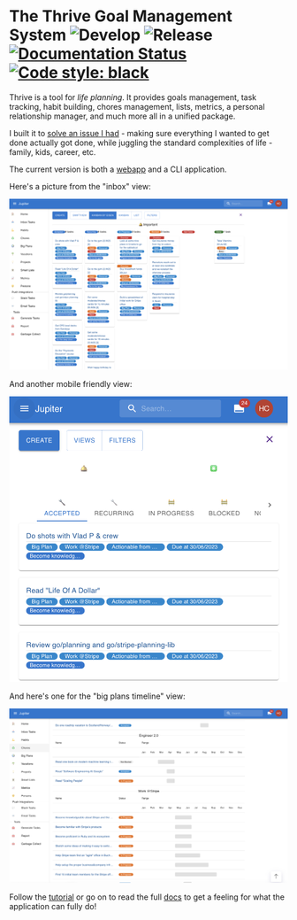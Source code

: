 # The Thrive Goal Management System ![Develop](https://github.com/horia141/jupiter/workflows/Develop/badge.svg) ![Release](https://github.com/horia141/jupiter/workflows/Release/badge.svg) [![Documentation Status](https://readthedocs.org/projects/jupiter-goals/badge/?version=stable)](https://jupiter-goals.readthedocs.io/en/stable/?badge=stable) [![Code style: black](https://img.shields.io/badge/code%20style-black-000000.svg)](https://github.com/psf/black)

Thrive is a tool for _life planning_. It provides goals management, task tracking,
habit building, chores management, lists, metrics, a personal relationship manager, and
much more all in a unified package.

I built it to [solve an issue I had](http://www.paulgraham.com/organic.html) - making sure everything
I wanted to get done actually got done, while juggling the standard complexities of life - family, kids, career, etc.

The current version is both a [webapp](https://jupiter-webui.onrender.com/) and a
CLI application.

Here's a picture from the "inbox" view:

![Inbox](src/docs/assets/index-inbox.png)

And another mobile friendly view:

![Inbox Mobile](src/docs/assets/index-inbox-mobile.png)

And here's one for the "big plans timeline" view:

![Big Plans Timeline](src/docs/assets/index-big-plans-timeline.png)

Follow the [tutorial](src/docs/tutorial.md) or go on to read the full [docs](https://jupiter-goals.readthedocs.io) to
get a feeling for what the application can fully do!